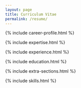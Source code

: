 ```yaml
---
layout: page
title: Curriculum Vitae
permalink: /resume/
---
```


<link rel="stylesheet" href="../css/cv.css">


{% include career-profile.html %}

{% include expertise.html %}

{% include experience.html %}

{% include education.html %}

{% include extra-sections.html %}

{% include skills.html %}


<script src="https://cdnjs.cloudflare.com/ajax/libs/jquery/3.3.1/jquery.min.js"></script>
<script src="../js/cv.js"></script>